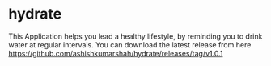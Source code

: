 # hydrate
This Application helps you lead a healthy lifestyle, by reminding you to drink water at regular intervals. You can download the latest release from here https://github.com/ashishkumarshah/hydrate/releases/tag/v1.0.1
